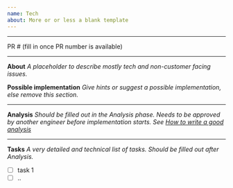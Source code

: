 ```yaml
---
name: Tech
about: More or or less a blank template
---
```


---

PR # (fill in once PR number is available)

---

**About**
_A placeholder to describe mostly tech and non-customer facing issues._

**Possible implementation**
_Give hints or suggest a possible implementation, else remove this section._

---

**Analysis**
_Should be filled out in the Analysis phase. Needs to be approved by another engineer before implementation starts. See [How to write a good analysis](http://handbook.adverity.net/kanban/#how-to-write-an-analysis-of-an-issue)_

---

**Tasks**
_A very detailed and technical list of tasks. Should be filled out after Analysis._

- [ ] task 1
- [ ] ..
